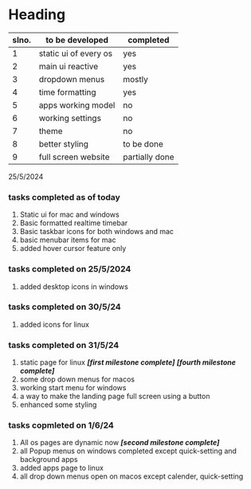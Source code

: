 # Heading

| slno. | to be developed       | completed      |
| ----- | --------------------- | -------------- |
| 1     | static ui of every os | yes            |
| 2     | main ui reactive      | yes            |
| 3     | dropdown menus        | mostly         |
| 4     | time formatting       | yes            |
| 5     | apps working model    | no             |
| 6     | working settings      | no             |
| 7     | theme                 | no             |
| 8     | better styling        | to be done     |
| 9     | full screen website   | partially done |

25/5/2024

### tasks completed as of today

1. Static ui for mac and windows
2. Basic formatted realtime timebar
3. Basic taskbar icons for both windows and mac
4. basic menubar items for mac
5. added hover cursor feature only

### tasks completed on 25/5/2024

1. added desktop icons in windows

### tasks completed on 30/5/24

1. added icons for linux

### tasks completed on 31/5/24

1. static page for linux **_[first milestone complete]_** **_[fourth milestone complete]_**
2. some drop down menus for macos
3. working start menu for windows
4. a way to make the landing page full screen using a button
5. enhanced some styling

### tasks copmleted on 1/6/24

1. All os pages are dynamic now **_[second milestone complete]_**
2. all Popup menus on windows completed except quick-setting and background apps
3. added apps page to linux
4. all drop down menus open on macos except calender, quick-setting
